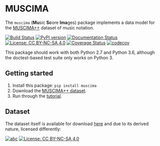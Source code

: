 # MUSCIMA

The ``muscima`` (**Mu**sic **Sc**ore **Ima**ges) package implements a data model for the [MUSCIMA++](https://ufal.mff.cuni.cz/muscima)
dataset of music notation.

[![Build Status](https://travis-ci.org/hajicj/muscima.svg?branch=master)](https://travis-ci.org/hajicj/muscima)
[![PyPI version](https://badge.fury.io/py/muscima.svg)](https://badge.fury.io/py/muscima)
[![Documentation Status](https://readthedocs.org/projects/muscima/badge/?version=latest)](https://muscima.readthedocs.io/en/latest/index.html)
[![License: CC BY-NC-SA 4.0](https://img.shields.io/badge/License-MIT-brightgreen.svg)](LICENSE.txt)
[![Coverage Status](https://coveralls.io/repos/github/hajicj/muscima/badge.svg?branch=master)](https://coveralls.io/github/hajicj/muscima?branch=master)
[![codecov](https://codecov.io/gh/hajicj/muscima/branch/master/graph/badge.svg)](https://codecov.io/gh/hajicj/muscima)

This package should work with both Python 2.7 and Python 3.6,
although the doctest-based test suite only works on Python 3.


## Getting started

1. Install this package: ``pip install muscima``
2. Download the [MUSCIMA++ dataset](https://lindat.mff.cuni.cz/repository/xmlui/handle/11372/LRT-2372).
3. Run through the [tutorial](https://muscima.readthedocs.io/en/latest/Tutorial.html#tutorial).



## Dataset
The dataset itself is available for download
[here](https://lindat.mff.cuni.cz/repository/xmlui/handle/11372/LRT-2372) and due to its derived nature, licensed differently:

[![abc](https://img.shields.io/badge/Dataset_Version-1.0-brightgreen.svg)](https://lindat.mff.cuni.cz/repository/xmlui/handle/11372/LRT-2372)
[![License: CC BY-NC-SA 4.0](https://img.shields.io/badge/License-CC%20BY--NC--SA%204.0-blue.svg)](https://creativecommons.org/licenses/by-nc-sa/4.0/)
